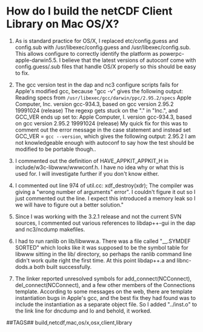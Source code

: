 # How do I build the netCDF Client Library on Mac OS/X?

1. As is standard practice for OS/X, I replaced etc/config.guess and config.sub with /usr/libexec/config.guess and /usr/libexec/config.sub. This allows configure to correctly identify the platform as powerpc-apple-darwin5.5. I believe that the latest versions of autoconf come with config.guess/.sub files that handle OS/X properly so this should be easy to fix.

2. The gcc version test in the dap and nc3 configure scripts fails for Apple's modified gcc, because "gcc -v" gives the following output: Reading specs from `/usr/libexec/gcc/darwin/ppc/2.95.2/specs` Apple Computer, Inc. version gcc-934.3, based on gcc version 2.95.2 19991024 (release) The regexp gets stuck on the "." in "Inc.", and GCC_VER ends up set to: Apple Computer, I. version gcc-934.3, based on gcc version 2.95.2 19991024 (release) My quick fix for this was to comment out the error message in the case statement and instead set GCC_VER = `gcc --version`, which gives the following output: 2.95.2 I am not knowledgeable enough with autoconf to say how the test should be modified to be portable though..

3. I commented out the definition of HAVE_APPKIT_APPKIT_H in include/w3c-libwww/wwwconf.h. I have no idea why or what this is used for. I will investigate further if you don't know either.

4. I commented out line 974 of util.cc: xdf_destroy(xdr); The compiler was giving a "wrong number of arguments" error". I couldn't figure it out so I just commented out the line. I expect this introduced a memory leak so I we will have to figure out a better solution."

5. Since I was working with the 3.2.1 release and not the current SVN sources, I commented out various references to libdap++-gui in the dap and nc3/ncdump makefiles.

6. I had to run ranlib on lib/libwww.a. There was a file called "__.SYMDEF SORTED" which looks like it was supposed to be the symbol table for libwww sitting in the lib/ directory, so perhaps the ranlib command line didn't work quite right the first time. At this point libdap++.a and libnc-dods.a both built successfully.

7. The linker reported unresolved symbols for add_connect(NCConnect), del_connect(NCConnect), and a few other members of the Connections template. According to some messages on the web, there are template instantiation bugs in Apple's gcc, and the best fix they had found was to include the instantiation as a separate object file. So I added "../inst.o" to the link line for dncdump and lo and behold, it worked.

##TAGS##
build,netcdf,mac,os/x,osx,client,library